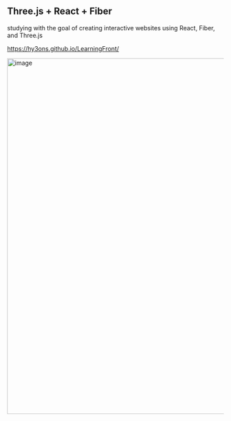 ## Three.js + React + Fiber

studying with the goal of creating interactive websites using React, Fiber, and Three.js

https://hy3ons.github.io/LearningFront/

<img width="826" alt="image" src="https://github.com/user-attachments/assets/63c794f1-114c-4141-85b8-d42411227372">
